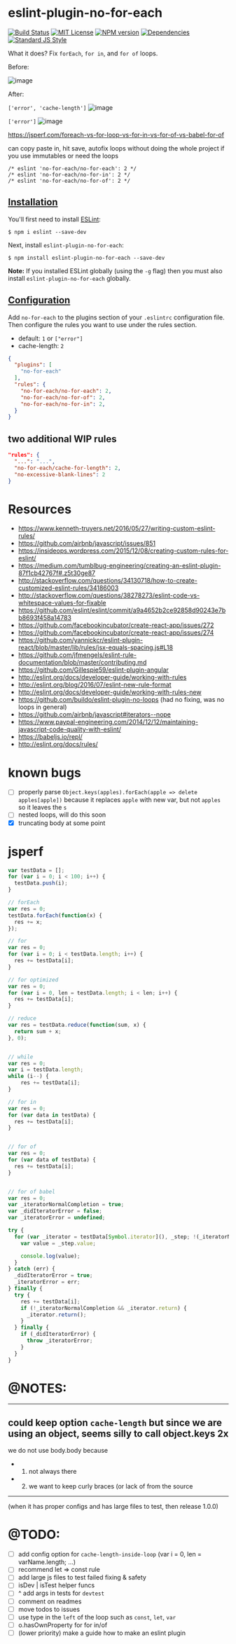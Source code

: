 # eslint-plugin-no-for-each
[![Build Status](https://travis-ci.org/aretecode/eslint-plugin-no-for-each.svg?branch=master)](https://travis-ci.org/aretecode/eslint-plugin-no-for-each)
[![MIT License][license-image]][license-url]
[![NPM version][npm-image]][npm-url]
[![Dependencies][david-deps-img]][david-deps-url]
[![Standard JS Style][standard-image]][standard-url]

[npm-image]: https://img.shields.io/npm/v/eslint-plugin-no-for-each.svg
[npm-url]: https://npmjs.org/package/eslint-plugin-no-for-each
[david-deps-img]: https://david-dm.org/aretecode/eslint-plugin-no-for-each.svg
[david-deps-url]: https://david-dm.org/aretecode/eslint-plugin-no-for-each
[standard-image]: https://img.shields.io/badge/code%20style-standard%2Bes6+-brightgreen.svg
[standard-url]: https://github.com/crocodilejs/eslint-config-aretecode
[license-image]: http://img.shields.io/badge/license-MIT-blue.svg?style=flat
[license-url]: https://spdx.org/licenses/MIT


What it does? Fix `forEach`, `for in`, and `for of` loops.

Before:

![image](https://cloud.githubusercontent.com/assets/4022631/20047084/8ed348e0-a465-11e6-90f4-4715f5498699.png)

After:

`['error', 'cache-length']`
![image](https://cloud.githubusercontent.com/assets/4022631/20047228/fa5ed9fc-a466-11e6-87b6-f490be782748.png)

`['error']`
![image](https://cloud.githubusercontent.com/assets/4022631/20047232/ffab29a6-a466-11e6-8dcf-436c40d97757.png)

https://jsperf.com/foreach-vs-for-loop-vs-for-in-vs-for-of-vs-babel-for-of

can copy paste in, hit save, autofix loops without doing the whole project if you use immutables or need the loops
```
/* eslint 'no-for-each/no-for-each': 2 */
/* eslint 'no-for-each/no-for-in': 2 */
/* eslint 'no-for-each/no-for-of': 2 */
```

## [Installation](#installation)

You'll first need to install [ESLint](http://eslint.org):

```
$ npm i eslint --save-dev
```

Next, install `eslint-plugin-no-for-each`:

```
$ npm install eslint-plugin-no-for-each --save-dev
```

**Note:** If you installed ESLint globally (using the `-g` flag) then you must also install `eslint-plugin-no-for-each` globally.

## [Configuration](#configuration)
Add `no-for-each` to the plugins section of your `.eslintrc` configuration file.
Then configure the rules you want to use under the rules section.

- default: `1` or `["error"]`
- cache-length: `2`

```json
{
  "plugins": [
    "no-for-each"
  ],
  "rules": {
    "no-for-each/no-for-each": 2,
    "no-for-each/no-for-of": 2,
    "no-for-each/no-for-in": 2,
  }
}
```

## two additional WIP rules
```json
"rules": {
  "...": "...",
  "no-for-each/cache-for-length": 2,
  "no-excessive-blank-lines": 2
}
```

# Resources
- https://www.kenneth-truyers.net/2016/05/27/writing-custom-eslint-rules/
- https://github.com/airbnb/javascript/issues/851
- https://insideops.wordpress.com/2015/12/08/creating-custom-rules-for-eslint/
- https://medium.com/tumblbug-engineering/creating-an-eslint-plugin-87f1cb42767f#.z5t30ge87
- http://stackoverflow.com/questions/34130718/how-to-create-customized-eslint-rules/34186003
- http://stackoverflow.com/questions/38278273/eslint-code-vs-whitespace-values-for-fixable
- https://github.com/eslint/eslint/commit/a9a4652b2ce92858d90243e7bb8693f458a14783
- https://github.com/facebookincubator/create-react-app/issues/272
- https://github.com/facebookincubator/create-react-app/issues/274
- https://github.com/yannickcr/eslint-plugin-react/blob/master/lib/rules/jsx-equals-spacing.js#L18
- https://github.com/jfmengels/eslint-rule-documentation/blob/master/contributing.md
- https://github.com/Gillespie59/eslint-plugin-angular
- http://eslint.org/docs/developer-guide/working-with-rules
- http://eslint.org/blog/2016/07/eslint-new-rule-format
- http://eslint.org/docs/developer-guide/working-with-rules-new
- https://github.com/buildo/eslint-plugin-no-loops (had no fixing, was no loops in general)
- https://github.com/airbnb/javascript#iterators--nope
- https://www.paypal-engineering.com/2014/12/12/maintaining-javascript-code-quality-with-eslint/
- https://babeljs.io/repl/
- http://eslint.org/docs/rules/

# known bugs
- [ ] properly parse `Object.keys(apples).forEach(apple => delete apples[apple])` because it replaces `apple` with new var, but not `apples` so it leaves the `s`
- [ ] nested loops, will do this soon
- [x] truncating body at some point

# jsperf
```javascript
var testData = [];
for (var i = 0; i < 100; i++) {
  testData.push(i);
}

// forEach
var res = 0;
testData.forEach(function(x) {
  res += x;
});

// for
var res = 0;
for (var i = 0; i < testData.length; i++) {
  res += testData[i];
}

// for optimized
var res = 0;
for (var i = 0, len = testData.length; i < len; i++) {
  res += testData[i];
}

// reduce
var res = testData.reduce(function(sum, x) {
  return sum + x;
}, 0);


// while
var res = 0;
var i = testData.length;
while (i--) {
    res += testData[i];
}

// for in
var res = 0;
for (var data in testData) {
  res += testData[i];
}


// for of
var res = 0;
for (var data of testData) {
  res += testData[i];
}


// for of babel
var res = 0;
var _iteratorNormalCompletion = true;
var _didIteratorError = false;
var _iteratorError = undefined;

try {
  for (var _iterator = testData[Symbol.iterator](), _step; !(_iteratorNormalCompletion = (_step = _iterator.next()).done); _iteratorNormalCompletion = true) {
    var value = _step.value;

    console.log(value);
  }
} catch (err) {
  _didIteratorError = true;
  _iteratorError = err;
} finally {
  try {
    res += testData[i];
    if (!_iteratorNormalCompletion && _iterator.return) {
      _iterator.return();
    }
  } finally {
    if (_didIteratorError) {
      throw _iteratorError;
    }
  }
}
```


# @NOTES:
---
could keep option `cache-length`
but since we are using an object,
seems silly to call object.keys 2x
---
we do not use body.body because
- 1) not always there
- 2) we want to keep curly braces (or lack of from the source
----

(when it has proper configs and has large files to test, then release 1.0.0)
# @TODO:
- [ ] add config option for `cache-length-inside-loop` (var i = 0, len = varName.length; ...)
- [ ] recommend let => const rule
- [ ] add large js files to test failed fixing & safety
- [ ] isDev | isTest helper funcs
- [ ] ^ add args in tests for `devtest`
- [ ] comment on readmes
- [ ] move todos to issues
- [ ] use type in the `left` of the loop such as `const`, `let`, `var`
- [ ] o.hasOwnProperty for for in/of
- [ ] (lower priority) make a guide how to make an eslint plugin

